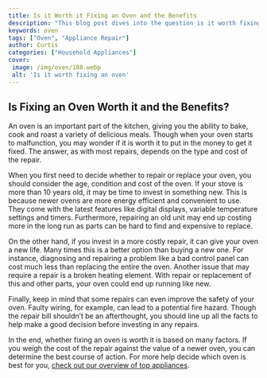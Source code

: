 ```yaml
---
title: Is it Worth it Fixing an Oven and the Benefits
description: "This blog post dives into the question is it worth fixing an oven and explores the potential benefits Learn more to find out if its the right course of action for you"
keywords: oven
tags: ["Oven", "Appliance Repair"]
author: Curtis
categories: ["Household Appliances"]
cover: 
 image: /img/oven/188.webp
 alt: 'Is it worth fixing an oven'
---
```

## Is Fixing an Oven Worth it and the Benefits?
An oven is an important part of the kitchen, giving you the ability to bake, cook and roast a variety of delicious meals. Though when your oven starts to malfunction, you may wonder if it is worth it to put in the money to get it fixed. The answer, as with most repairs, depends on the type and cost of the repair. 

When you first need to decide whether to repair or replace your oven, you should consider the age, condition and cost of the oven. If your stove is more than 10 years old, it may be time to invest in something new. This is because newer ovens are more energy efficient and convenient to use. They come with the latest features like digital displays, variable temperature settings and timers. Furthermore, repairing an old unit may end up costing more in the long run as parts can be hard to find and expensive to replace.

On the other hand, if you invest in a more costly repair, it can give your oven a new life. Many times this is a better option than buying a new one. For instance, diagnosing and repairing a problem like a bad control panel can cost much less than replacing the entire the oven. Another issue that may require a repair is a broken heating element. With repair or replacement of this and other parts, your oven could end up running like new.

Finally, keep in mind that some repairs can even improve the safety of your oven. Faulty wiring, for example, can lead to a potential fire hazard. Though the repair bill shouldn’t be an afterthought, you should line up all the facts to help make a good decision before investing in any repairs.

In the end, whether fixing an oven is worth it is based on many factors. If you weigh the cost of the repair against the value of a newer oven, you can determine the best course of action. For more help decide which oven is best for you, [check out our overview of top appliances](./pages/appliance-overview).
